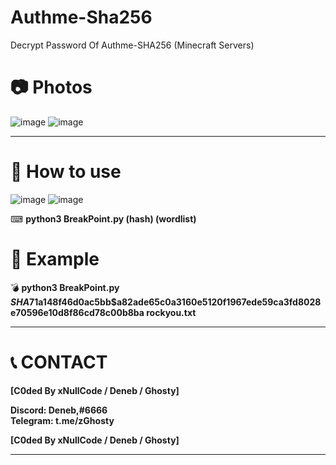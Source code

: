 # Authme-Sha256
Decrypt Password Of Authme-SHA256 (Minecraft Servers)

# __📷 Photos__

![image](https://cdn.discordapp.com/attachments/866008934213222460/882003939673899028/unknown.png)
![image](https://cdn.discordapp.com/attachments/866008934213222460/882003904060092527/unknown.png)

****
# __💎 How to use__

![image](https://cdn.discordapp.com/attachments/866008934213222460/882003735956553758/unknown.png)
![image](https://cdn.discordapp.com/attachments/866008934213222460/882003556637503558/unknown.png)


⌨ __python3 BreakPoint.py (hash) (wordlist)__
  
# 🧰 __Example__

💣 **python3 BreakPoint.py $SHA$71a148f46d0ac5bb$a82ade65c0a3160e5120f1967ede59ca3fd8028e70596e10d8f86cd78c00b8ba rockyou.txt**

****
# 📞 __CONTACT__

__[C0ded By xNullCode / Deneb / Ghosty]__
                        
__Discord: Deneb,#6666__    
__Telegram: t.me/zGhosty__       

__[C0ded By xNullCode / Deneb / Ghosty]__

****
